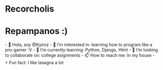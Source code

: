 # Recorcholis

<h1>Repampanos :)</h1>
- 👋 Hola, soy @Kyiroz
- 👀 I’m interested in: learning how to program like a pro-gamer :V
- 🌱 I’m currently learning: Python, Django, Html
- 💞️ I’m looking to collaborate on: college asignments
- 📫 How to reach me: In my house
- ⚡ Fun fact: I like lasagna a lot

<!---
Kyiroz/Kyiroz is a ✨ special ✨ repository because its `README.md` (this file) appears on your GitHub profile.
You can click the Preview link to take a look at your changes.
--->
